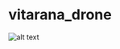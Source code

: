 # vitarana_drone
![alt text](https://github.com/OmkarKabadagi/vitarana_drone/blob/master/images/screenshot.jpg?raw=true)
